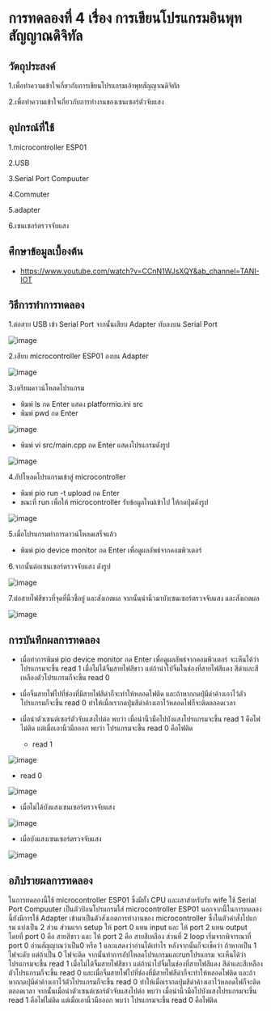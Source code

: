 # การทดลองที่ 4 เรื่อง การเขียนโปรแกรมอินพุทสัญญาณดิจิทัล

## วัตถุประสงค์
1.เพื่อทำความเข้าใจเกี่ยวกับการเขียนโปรแกรมเอ้าพุทสัญญาณดิจิทัล

2.เพื่อทำความเข้าใจเกี่ยวกับการทำงานของเซนเซอร์ตัวจับแสง

## อุปกรณ์ที่ใช้ 
1.microcontroller ESP01

2.USB

3.Serial Port Compuuter

4.Commuter

5.adapter

6.เซนเซอร์ตรวจจับแสง

## ศึกษาข้อมูลเบื้องต้น
* https://www.youtube.com/watch?v=CCnN1WJsXQY&ab_channel=TANI-IOT

## วิธีการทำการทดลอง
1.ต่อสาย USB เข้า Serial Port จากนั้นเสียบ Adapter ทับลงบน Serial Port

![image](https://user-images.githubusercontent.com/80879788/112347789-c1236600-8cf9-11eb-86db-a88de73a826b.png)

2.เสียบ microcontroller ESP01 ลงบน Adapter

![image](https://user-images.githubusercontent.com/80879788/112348112-1a8b9500-8cfa-11eb-9a3d-aa04c43143b6.png)

3.เตรียมดาวน์โหลดโปรแกรม
  * พิมพ์ ls กด Enter แสดง platformio.ini src
  * พิมพ์ pwd กด Enter

![image](https://user-images.githubusercontent.com/80879788/112368738-f9cd3a80-8d0d-11eb-96da-4baba1f993af.png)
  
  * พิมพ์ vi src/main.cpp กด Enter แสดงโปรแกรมดังรูป

![image](https://user-images.githubusercontent.com/80879788/112368879-22edcb00-8d0e-11eb-8580-1d16942bf7b7.png)

4.อัปโหลดโปรแกรมเข้าสู่ microcontroller
  * พิมพ์ pio run -t upload กด Enter
  * ขณะที่ run เพื่อให้ microcontroller รับข้อมูลใหม่เข้าไป ให้กดปุ่มดังรูป
  
![image](https://user-images.githubusercontent.com/80879788/112369380-b6bf9700-8d0e-11eb-8c72-f25f11e907c6.png)

5.เมื่อโปรแกรมทำการดาวน์โหลดเสร็จแล้ว
  * พิมพ์ pio device monitor กด Enter เพื่อดูผลลัพธ์จากคอมพิวเตอร์

6.จากนั้นต่อเซนเซอร์ตรวจจับแสง ดังรูป

![image](https://user-images.githubusercontent.com/80879788/112372079-e8862d00-8d11-11eb-9ade-6c8f9703f542.png)

7.ต่อสายไฟสีขาวที่จุดที่นิ้วชี้อยู่ และสังเกตผล จากนั้นนำนิ้วมาบังเซนเซอร์ตรวจจับแสง และสังเกตผล

![image](https://user-images.githubusercontent.com/80879788/112372466-677b6580-8d12-11eb-84f8-9f6c075dfe84.png)

## การบันทึกผลการทดลอง
* เมื่อทำการพิมพ์ pio device monitor กด Enter เพื่อดูผลลัพธ์จากคอมพิวเตอร์ จะเห็นได้ว่าโปรแกรมจะขึ้น read 1 เมื่อไม่ได้จิ้มสายไฟสีขาว แต่ถ้านำไปจิ้มในช่องที่สายไฟสีแดง สีดำและสีเหลืองตัวโปรแกรมก็จะขึ้น read 0 
* เมื่อจิ้มสายไฟไปที่ช่องที่มีสายไฟสีดำก็จะทำให้หลอดไฟติด และถ้าหากกดปุ่มีดำค้างเอาไว้ตัวโปรแกรมก็จะขึ้น read 0 ทำให้เมื่อเรากดปุ่มสีดำค้างเอาไว้หลอดไฟก็จะติดตลอดเวลา 
* เมื่อนำตัวเซนต์เซอร์ตัวจับแสงไปต่อ พบว่า เมื่อนำนิ้วมือไปบังแสงโปรแกรมจะขึ้น read 1 คือไฟไม่ติด แต่เมื่อเอานิ้วมือออก พบว่า โปรแกรมจะขึ้น read 0 คือไฟติด

  * read 1

![image](https://user-images.githubusercontent.com/80879788/112370685-43b72000-8d10-11eb-944e-f383f3891d6f.png)

  * read 0

![image](https://user-images.githubusercontent.com/80879788/112370799-6812fc80-8d10-11eb-82c4-37a1b3540403.png)

 * เมื่อไม่ได้บังแสงเซนเซอร์ตรวจจับแสง
 
 ![image](https://user-images.githubusercontent.com/80879788/112373771-e9b85980-8d13-11eb-9f4e-b3cb7dbce397.png)

 * เมื่อบังแสงเซนเซอร์ตรวจจับแสง
 
 ![image](https://user-images.githubusercontent.com/80879788/112373981-22f0c980-8d14-11eb-9521-c3dc396e1e03.png)


## อภิปรายผลการทดลอง
ในการทดลองนี้ใช้ microcontroller ESP01 ซึ่งมีทั้ง CPU และเสาสำหรับรับ wife ใช้ Serial Port Compuuter เป็นตัวป้อนโปรแกรมใส่ microcontroller ESP01 นอกจากนี้ในการทดลองนี้ยังมีการใช้ Adapter เข้ามาเป็นตัวสังเกตการทำงานของ microcontroller ซึ่งในตัวคำสั่งโปแกรม แบ่งเป็น 2 ส่วน ส่วนแรก setup ให้ port 0 แทน input และ ให้ port 2 แทน output โดยที่ port 0 คือ สายสีขาว และ ให้ port 2 คือ สายสีเหลือง ส่วนที่ 2 loop เริ่มจากพิจารณาที่ port 0 อ่านสัญญาณว่าเป็น0 หรือ 1 และแสดงว่าอ่านได้เท่าไร หลังจากนั้นก็จะเช็คว่า ถ้าหากเป็น 1 ไฟจะดับ แต่ถ้าเป็น 0 ไฟจะติด จากนั้นทำการอัปโหลดโปรแกรมและrunโปรแกรม จะเห็นได้ว่าโปรแกรมจะขึ้น read 1 เมื่อไม่ได้จิ้มสายไฟสีขาว แต่ถ้านำไปจิ้มในช่องที่สายไฟสีแดง สีดำและสีเหลืองตัวโปรแกรมก็จะขึ้น read 0 และเมื่อจิ้มสายไฟไปที่ช่องที่มีสายไฟสีดำก็จะทำให้หลอดไฟติด และถ้าหากกดปุ่มีดำค้างเอาไว้ตัวโปรแกรมก็จะขึ้น read 0 ทำให้เมื่อเรากดปุ่มสีดำค้างเอาไว้หลอดไฟก็จะติดตลอดเวลา จากนั้นเมื่อนำตัวเซนต์เซอร์ตัวจับแสงไปต่อ พบว่า เมื่อนำนิ้วมือไปบังแสงโปรแกรมจะขึ้น read 1 คือไฟไม่ติด แต่เมื่อเอานิ้วมือออก พบว่า โปรแกรมจะขึ้น read 0 คือไฟติด
